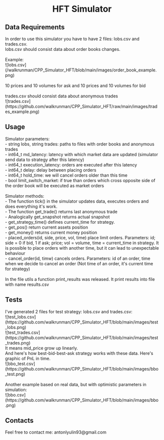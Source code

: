 <h1 align="center">HFT Simulator</a>
<h2 align="left">Data Requirements</h2>
In order to use this simulator you have to have 2 files: lobs.csv and trades.csv. <br>
lobs.csv should consist data about order books changes. <br>
<br>
Example: <br>
![lobs.csv](/walkrunman/CPP_Simulator_HFT/blob/main/images/order_book_example.png) 
<br>
<br>
10 prices and 10 volumes for ask and 10 prices and 10 volumes for bid <br>
<br>
trades.csv should consist data about anonymous trades 
<br>
![trades.csv]
(https://github.com/walkrunman/CPP_Simulator_HFT/raw/main/images/trades_example.png) 
<br>
<h2 align="left">Usage</h2>
Simulator parameters: <br>
- string lobs, string trades:   paths to files with order books and anonymous trades <br>
- int64_t md_latency:           latency with which market data are updated (simulator send data to strategy after this latency) <br>
- int64_t execution_latency:    orders are executed after this latency <br>
- int64_t delay:                delay between placing orders<br>
- int64_t hold_time:            we will cancel orders older than this time<br>
- bool limit_switch_market:     if true than orders which cross opposite side of the order book will be executed as market orders<br>
<br>
Simulator methods:
<br>
- The function tick() in the simulator updates data, executes orders and does everything it's work.<br>
- The function get_trade() returns last anonymous trade<br>
- Analogically get_snapshot returns actual snapshot<br>
- get_strategy_time() defines current_time for strategy.<br>
- get_pos() return current assets position <br>
- get_money() returns current money position <br>
- placed_orders(id, side, price, vol, time) place limit orders. Parameters: id; side = 0 if bid, 1 if ask; price; vol = volume, time = current_time in strategy. It is possible to place orders with another time, but it can lead to unexpectable behaviour <br>
- cancel_order(id, timw) cancels orders. Parameters: id of an order, time when we decide to cancel an order (Not time of an order, it's current time for strategy) <br>
<br>
In the file utils a function print_results was released. It print results into file with name results.csv <br>

<h2 align="left">Tests</h2>
I've generated 2 files for test strategy: lobs.csv and trades.csv: <br>
![test_lobs.csv]
(https://github.com/walkrunman/CPP_Simulator_HFT/blob/main/images/test_lobs.png)
<br>
![test_trades.csv]
(https://github.com/walkrunman/CPP_Simulator_HFT/blob/main/images/test_trades.png)
<br>
It means mid_price grow up linearly. <br>
And here's how best-bid-best-ask strategy works with these data. Here's graphic of PnL in time. <br>
![bbo_test.csv]
(https://github.com/walkrunman/CPP_Simulator_HFT/blob/main/images/bbo_test.png) <br>
<br>
Another example based on real data, but with optimistic parameters in simulation: <br>
![bbo.csv]
(https://github.com/walkrunman/CPP_Simulator_HFT/blob/main/images/bbo.png) <br>

<h2 align="left">Contacts</h2>
Feel free to contact me: antonlyulin93@gmail.com
